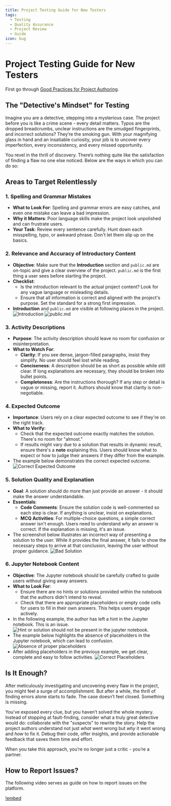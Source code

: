 ```yaml
---
title: Project Testing Guide for New Testers
tags:
  - Testing
  - Quality Assurance
  - Project Review
  - Guide
icon: bug
---
```



# Project Testing Guide for New Testers

First go through [Good Practices for Project Authoring](/new-authors-training/your-first-project/good-practices-to-follow.md).


## The "Detective's Mindset" for Testing

Imagine you are a detective, stepping into a mysterious case. The project before you is like a crime scene - every detail matters. Typos are the dropped breadcrumbs, unclear instructions are the smudged fingerprints, and incorrect solutions? They’re the smoking gun. With your magnifying glass in hand and an insatiable curiosity, your job is to uncover every imperfection, every inconsistency, and every missed opportunity. 

You revel in the thrill of discovery. There’s nothing quite like the satisfaction of finding a flaw no one else noticed. Below are the ways in which you can do so:


## Areas to Target Relentlessly

### 1. **Spelling and Grammar Mistakes**
   - **What to Look For**: Spelling and grammar errors are easy catches, and even one mistake can leave a bad impression.
   - **Why it Matters**: Poor language skills make the project look unpolished and can frustrate users.
   - **Your Task**: Review every sentence carefully. Hunt down each misspelling, typo, or awkward phrase. Don't let them slip up on the basics.

### 2. **Relevance and Accuracy of Introductory Content**
   - **Objective**: Make sure that the **Introduction** section and `public.md` are on-topic and give a clear overview of the project. `public.md` is the first thing a user sees before starting the project.
   - **Checklist**:
     - Is the introduction relevant to the actual project content? Look for any vague language or misleading details.
     - Ensure that all information is correct and aligned with the project's purpose. Set the standard for a strong first impression.
   - **Introduction** and `public.md` are visible at following places in the project.
   ![Introduction](/static/project-testing-images/introduction.png)
   ![public.md](/static/project-testing-images/public-md.png)

### 3. **Activity Descriptions**
   - **Purpose**: The activity description should leave no room for confusion or misinterpretation.
   - **What to Watch For**:
     - **Clarity**: If you see dense, jargon-filled paragraphs, insist they simplify. No user should feel lost while reading.
     - **Conciseness**: A description should be as short as possible while still clear. If long explanations are necessary, they should be broken into bullet points.
     - **Completeness**: Are the instructions thorough? If any step or detail is vague or missing, report it. Authors should know that clarity is non-negotiable.

### 4. **Expected Outcome**
   - **Importance**: Users rely on a clear expected outcome to see if they're on the right track.
   - **What to Verify**:
     - Check that the expected outcome exactly matches the solution. There's no room for "almost."
     - If results might vary due to a solution that results in dynamic result, ensure there's a **note** explaining this. Users should know what to expect or how to judge their answers if they differ from the example.
   - The example below demonstrates the correct expected outcome.
   ![Correct Expected Outcome](/static/project-testing-images/expected-outcome-match.png)

### 5. **Solution Quality and Explanation**
   - **Goal**: A solution should do more than just provide an answer - it should make the answer understandable.
   - **Essentials**:
     - **Code Comments**: Ensure the solution code is well-commented so each step is clear. If anything is unclear, insist on explanations.
     - **MCQ Activities**: For multiple-choice questions, a simple correct answer isn't enough. Users need to understand *why* an answer is correct. If the explanation is missing, it's an issue.
   - The screenshot below illustrates an incorrect way of presenting a solution to the user. While it provides the final answer, it fails to show the necessary steps to arrive at that conclusion, leaving the user without proper guidance.
   ![Bad Solution](/static/project-testing-images/solution-bad.png)


### 6. **Jupyter Notebook Content**
   - **Objective**: The Jupyter notebook should be carefully crafted to guide users without giving away answers.
   - **What to Look For**:
     - Ensure there are no hints or solutions provided within the notebook that the authors didn't intend to reveal. 
     - Check that there are appropriate placeholders or empty code cells for users to fill in their own answers. This helps users engage actively.
   - In the following example, the author has left a hint in the Jupyter notebook. This is an issue.
   ![Hint or solution should not be present in the jupyter notebook.](/static/project-testing-images/hint-bad.png)
   - The example below highlights the absence of placeholders in the Jupyter notebook, which can lead to confusion.
   ![Absence of proper placeholders](/static/project-testing-images/placeholder-bad.png)
   - After adding placeholders in the previous example, we get clear, complete and easy to follow activities.
   ![Correct Placeholders](/static/project-testing-images/placeholder-good.png)


## Is It Enough?

After meticulously investigating and uncovering every flaw in the project, you might feel a surge of accomplishment. But after a while, the thrill of finding errors alone starts to fade. The case doesn’t feel closed. Something is missing.

You’ve exposed every clue, but you haven’t solved the whole mystery. Instead of stopping at fault-finding, consider what a truly great detective would do: collaborate with the "suspects" to rewrite the story. Help the project authors understand not just *what* went wrong but *why* it went wrong and *how* to fix it. Debug their code, offer insights, and provide actionable feedback that saves them time and effort.

When you take this approach, you’re no longer just a critic - you’re a partner.


## How to Report Issues?

The following video serves as guide on how to report issues on the platform.

[!embed](https://www.loom.com/embed/3cd3650f5269449fa721a92507955b99?sid=315499f5-080d-4fcb-b9a1-02dc2207b6c7)
